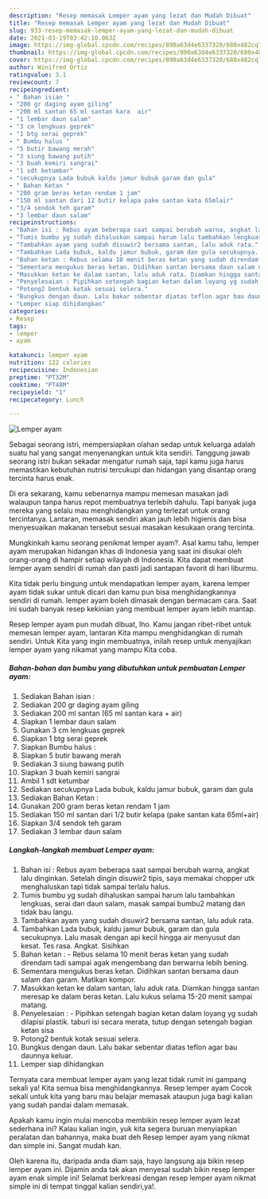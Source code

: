 ```yaml
---
description: "Resep memasak Lemper ayam yang lezat dan Mudah Dibuat"
title: "Resep memasak Lemper ayam yang lezat dan Mudah Dibuat"
slug: 933-resep-memasak-lemper-ayam-yang-lezat-dan-mudah-dibuat
date: 2021-03-19T03:42:10.063Z
image: https://img-global.cpcdn.com/recipes/890a63d4e6337320/680x482cq70/lemper-ayam-foto-resep-utama.jpg
thumbnail: https://img-global.cpcdn.com/recipes/890a63d4e6337320/680x482cq70/lemper-ayam-foto-resep-utama.jpg
cover: https://img-global.cpcdn.com/recipes/890a63d4e6337320/680x482cq70/lemper-ayam-foto-resep-utama.jpg
author: Winifred Ortiz
ratingvalue: 3.1
reviewcount: 7
recipeingredient:
- " Bahan isian "
- "200 gr daging ayam giling"
- "200 ml santan 65 ml santan kara  air"
- "1 lembar daun salam"
- "3 cm lengkuas geprek"
- "1 btg serai geprek"
- " Bumbu halus "
- "5 butir bawang merah"
- "3 siung bawang putih"
- "3 buah kemiri sangrai"
- "1 sdt ketumbar"
- "secukupnya Lada bubuk kaldu jamur bubuk garam dan gula"
- " Bahan Ketan "
- "200 gram beras ketan rendam 1 jam"
- "150 ml santan dari 12 butir kelapa pake santan kata 65mlair"
- "3/4 sendok teh garam"
- "3 lembar daun salam"
recipeinstructions:
- "Bahan isi : Rebus ayam beberapa saat sampai berubah warna, angkat lalu dinginkan. Setelah dingin disuwir2 tipis, saya memakai chopper utk menghaluskan tapi tidak sampai terlalu halus."
- "Tumis bumbu yg sudah dihaluskan sampai harum lalu tambahkan lengkuas, serai dan daun salam, masak sampai bumbu2 matang dan tidak bau langu."
- "Tambahkan ayam yang sudah disuwir2 bersama santan, lalu aduk rata."
- "Tambahkan Lada bubuk, kaldu jamur bubuk, garam dan gula secukupnya. Lalu masak dengan api kecil hingga air menyusut dan kesat. Tes rasa. Angkat. Sisihkan"
- "Bahan ketan : Rebus selama 10 menit beras ketan yang sudah direndam tadi sampai agak mengembang dan berwarna lebih bening."
- "Sementara mengukus beras ketan. Didihkan santan bersama daun salam dan garam. Matikan kompor."
- "Masukkan ketan ke dalam santan, lalu aduk rata. Diamkan hingga santan meresap ke dalam beras ketan. Lalu kukus selama 15-20 menit sampai matang."
- "Penyelesaian : Pipihkan setengah bagian ketan dalam loyang yg sudah dilapisi plastik. taburi isi secara merata, tutup dengan setengah bagian ketan sisa"
- "Potong2 bentuk kotak sesuai selera."
- "Bungkus dengan daun. Lalu bakar sebentar diatas teflon agar bau daunnya keluar."
- "Lemper siap dihidangkan"
categories:
- Resep
tags:
- lemper
- ayam

katakunci: lemper ayam 
nutrition: 122 calories
recipecuisine: Indonesian
preptime: "PT32M"
cooktime: "PT48M"
recipeyield: "1"
recipecategory: Lunch

---
```



![Lemper ayam](https://img-global.cpcdn.com/recipes/890a63d4e6337320/680x482cq70/lemper-ayam-foto-resep-utama.jpg)

Sebagai seorang istri, mempersiapkan olahan sedap untuk keluarga adalah suatu hal yang sangat menyenangkan untuk kita sendiri. Tanggung jawab seorang istri bukan sekadar mengatur rumah saja, tapi kamu juga harus memastikan kebutuhan nutrisi tercukupi dan hidangan yang disantap orang tercinta harus enak.

Di era  sekarang, kamu sebenarnya mampu memesan masakan jadi walaupun tanpa harus repot membuatnya terlebih dahulu. Tapi banyak juga mereka yang selalu mau menghidangkan yang terlezat untuk orang tercintanya. Lantaran, memasak sendiri akan jauh lebih higienis dan bisa menyesuaikan makanan tersebut sesuai masakan kesukaan orang tercinta. 



Mungkinkah kamu seorang penikmat lemper ayam?. Asal kamu tahu, lemper ayam merupakan hidangan khas di Indonesia yang saat ini disukai oleh orang-orang di hampir setiap wilayah di Indonesia. Kita dapat membuat lemper ayam sendiri di rumah dan pasti jadi santapan favorit di hari liburmu.

Kita tidak perlu bingung untuk mendapatkan lemper ayam, karena lemper ayam tidak sukar untuk dicari dan kamu pun bisa menghidangkannya sendiri di rumah. lemper ayam boleh dimasak dengan bermacam cara. Saat ini sudah banyak resep kekinian yang membuat lemper ayam lebih mantap.

Resep lemper ayam pun mudah dibuat, lho. Kamu jangan ribet-ribet untuk memesan lemper ayam, lantaran Kita mampu menghidangkan di rumah sendiri. Untuk Kita yang ingin membuatnya, inilah resep untuk menyajikan lemper ayam yang nikamat yang mampu Kita coba.

<!--inarticleads1-->

##### Bahan-bahan dan bumbu yang dibutuhkan untuk pembuatan Lemper ayam:

1. Sediakan  Bahan isian :
1. Sediakan 200 gr daging ayam giling
1. Sediakan 200 ml santan (65 ml santan kara + air)
1. Siapkan 1 lembar daun salam
1. Gunakan 3 cm lengkuas geprek
1. Siapkan 1 btg serai geprek
1. Siapkan  Bumbu halus :
1. Siapkan 5 butir bawang merah
1. Sediakan 3 siung bawang putih
1. Siapkan 3 buah kemiri sangrai
1. Ambil 1 sdt ketumbar
1. Sediakan secukupnya Lada bubuk, kaldu jamur bubuk, garam dan gula
1. Sediakan  Bahan Ketan :
1. Gunakan 200 gram beras ketan rendam 1 jam
1. Sediakan 150 ml santan dari 1/2 butir kelapa (pake santan kata 65ml+air)
1. Siapkan 3/4 sendok teh garam
1. Sediakan 3 lembar daun salam




<!--inarticleads2-->

##### Langkah-langkah membuat Lemper ayam:

1. Bahan isi : Rebus ayam beberapa saat sampai berubah warna, angkat lalu dinginkan. Setelah dingin disuwir2 tipis, saya memakai chopper utk menghaluskan tapi tidak sampai terlalu halus.
1. Tumis bumbu yg sudah dihaluskan sampai harum lalu tambahkan lengkuas, serai dan daun salam, masak sampai bumbu2 matang dan tidak bau langu.
1. Tambahkan ayam yang sudah disuwir2 bersama santan, lalu aduk rata.
1. Tambahkan Lada bubuk, kaldu jamur bubuk, garam dan gula secukupnya. Lalu masak dengan api kecil hingga air menyusut dan kesat. Tes rasa. Angkat. Sisihkan
1. Bahan ketan : - Rebus selama 10 menit beras ketan yang sudah direndam tadi sampai agak mengembang dan berwarna lebih bening.
1. Sementara mengukus beras ketan. Didihkan santan bersama daun salam dan garam. Matikan kompor.
1. Masukkan ketan ke dalam santan, lalu aduk rata. Diamkan hingga santan meresap ke dalam beras ketan. Lalu kukus selama 15-20 menit sampai matang.
1. Penyelesaian : - Pipihkan setengah bagian ketan dalam loyang yg sudah dilapisi plastik. taburi isi secara merata, tutup dengan setengah bagian ketan sisa
1. Potong2 bentuk kotak sesuai selera.
1. Bungkus dengan daun. Lalu bakar sebentar diatas teflon agar bau daunnya keluar.
1. Lemper siap dihidangkan




Ternyata cara membuat lemper ayam yang lezat tidak rumit ini gampang sekali ya! Kita semua bisa menghidangkannya. Resep lemper ayam Cocok sekali untuk kita yang baru mau belajar memasak ataupun juga bagi kalian yang sudah pandai dalam memasak.

Apakah kamu ingin mulai mencoba membikin resep lemper ayam lezat sederhana ini? Kalau kalian ingin, yuk kita segera buruan menyiapkan peralatan dan bahannya, maka buat deh Resep lemper ayam yang nikmat dan simple ini. Sangat mudah kan. 

Oleh karena itu, daripada anda diam saja, hayo langsung aja bikin resep lemper ayam ini. Dijamin anda tak akan menyesal sudah bikin resep lemper ayam enak simple ini! Selamat berkreasi dengan resep lemper ayam nikmat simple ini di tempat tinggal kalian sendiri,ya!.

